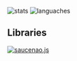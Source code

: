 ![stats](https://github-readme-stats.vercel.app/api?username=JQweenq&title_color=fb04db&text_color=888&bg_color=00000000&show_icons=true&hide_border=enable&locale=ru&count_private=true&disable_animations=true&include_all_commits=true)
![languaches](https://github-readme-stats.vercel.app/api/top-langs/?username=JQweenq&title_color=fb04db&text_color=888&bg_color=00000000&hide_border=enable&locale=ru&card_width=400&langs_count=8&layout=compact)

## Libraries

[![saucenao.js](https://github-readme-stats.vercel.app/api/pin/?username=JQweenq&repo=SauceNao.js&title_color=fb04db&text_color=888&bg_color=00000000&card_width=500&hide_border=enable)](https://github.com/JQweenq/SauceNao.js)
